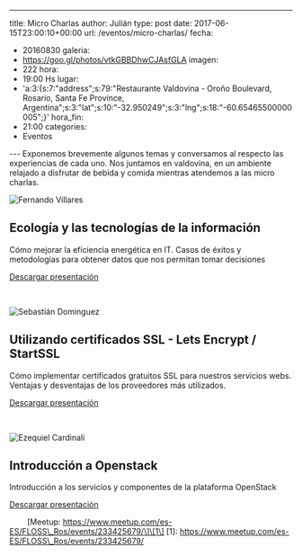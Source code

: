 ---
title: Micro Charlas
author: Julián
type: post
date: 2017-06-15T23:00:10+00:00
url: /eventos/micro-charlas/
fecha:
  - 20160830
galeria:
  - https://goo.gl/photos/vtkGBBDhwCJAsfGLA
imagen:
  - 222
hora:
  - 19:00 Hs
lugar:
  - 'a:3:{s:7:"address";s:79:"Restaurante Valdovina - Oroño Boulevard, Rosario, Santa Fe Province, Argentina";s:3:"lat";s:10:"-32.950249";s:3:"lng";s:18:"-60.65465500000005";}'
hora_fin:
  - 21:00
categories:
  - Eventos


--- Exponemos brevemente algunos temas y conversamos al respecto las experiencias de cada uno. Nos juntamos en valdovina, en un ambiente relajado a disfrutar de bebida y comida mientras atendemos a las micro charlas.

![Fernando Villares](https://itfloss.beer/wp-content/themes/hummingBird/img/fer.jpg)

Ecología y las tecnologías de la información
--------------------------------------------

  
Cómo mejorar la eficiencia energética en IT. Casos de éxitos y metodologías para obtener datos que nos permitan tomar decisiones  

[Descargar presentación](https://goo.gl/3pQ5W9)

   

![Sebastián Dominguez](https://itfloss.beer/wp-content/themes/hummingBird/img/seba.jpg)

Utilizando certificados SSL - Lets Encrypt / StartSSL
-----------------------------------------------------

  
Cómo implementar certificados gratuitos SSL para nuestros servicios webs. Ventajas y desventajas de los proveedores más utilizados.  

[Descargar presentación](https://goo.gl/dOBHYT)

   

![Ezequiel Cardinali](https://itfloss.beer/wp-content/themes/hummingBird/img/eze.jpg)

Introducción a Openstack
------------------------

  
Introducción a los servicios y componentes de la plataforma OpenStack  

[Descargar presentación](https://goo.gl/gMQnZ6)

        \[Meetup: https://www.meetup.com/es-ES/FLOSS\_Ros/events/233425679/\]\[1\] \[1\]: https://www.meetup.com/es-ES/FLOSS\_Ros/events/233425679/